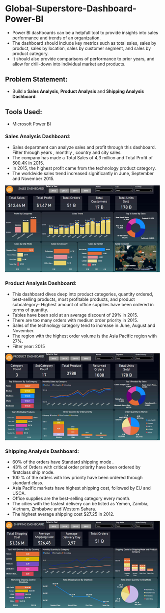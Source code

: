 # Global-Superstore-Dashboard-Power-BI
- Power BI dashboards can be a helpfull tool to provide insights into sales performance and trends of an organization.
- The dashboard should include key metrics such as total sales, sales by product, sales by location, sales by customer segment, and sales by product category.
- It should also provide comparisons of performance to prior years, and allow for drill-down into individual market and products.

## Problem Statement:
- Build a **Sales Analysis**, **Product Analysis** and **Shipping Analysis Dashboard**.

## Tools Used:
- Microsoft Power BI

### Sales Analysis Dashboard:
- Sales department can analyze sales and profit through this dashboard. Filter through years , monthly , country and city sales.
- The company has made a Total Sales of 4,3 million and Total Profit of 500.4K in 2015.
- In 2015, the highest profit came from the technology product category.
- The worldwide sales trend increased significantly in June, September and November 2015.

![](https://github.com/bakiylc/Global-Superstore-Analysis/blob/main/GB_STR_1.jpg)


### Product Analysis Dashboard:
- This dashboard dives deep into product categories, quantity ordered, best-selling products, most profitable products, and product subcategory- Highest amount of office supplies have been ordered in terms of quantity.
- Tables have been sold at an average discount of 29% in 2015.
- There are too many orders with medium order priority in 2015.
- Sales of the technology category tend to increase in June, August and November.
- The region with the highest order volume is the Asia Pacific region with 27%.
- Filter year: 2015

![](https://github.com/bakiylc/Global-Superstore-Analysis/blob/main/GB_STR_2.jpg)


### Shipping Analysis Dashboard:
- 60% of the orders have Standard shipping mode .
- 43% of Orders with critical order priority have been ordered by firstclass ship mode.
- 100 % of the orders with low priority have been ordered through standard class.
- Asia Pacific markets have highest shipping cost, followed by EU and USCA.
- Office supplies are the best-selling category every month.
- The cities with the fastest delivery can be listed as Yemen, Zambia, Vietnam, Zimbabwe and Western Sahara.
- The highest average shipping cost $27.25 in 2012.

![](https://github.com/bakiylc/Global-Superstore-Analysis/blob/main/GB_STR_3.jpg)

